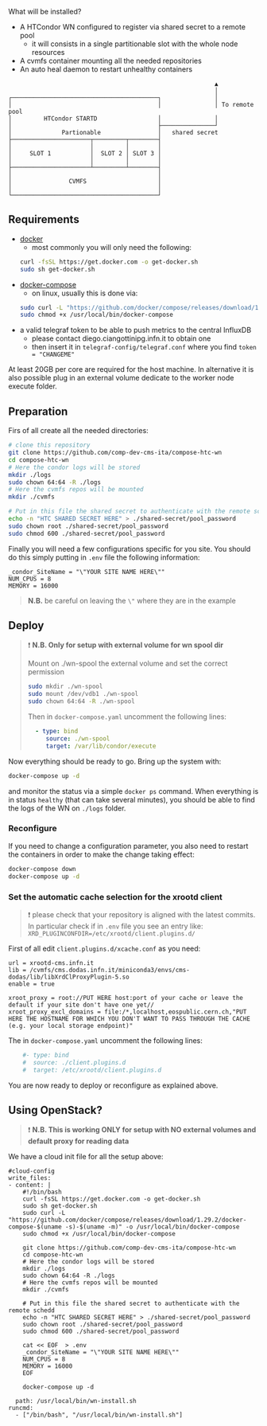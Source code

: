 What will be installed?
- A HTCondor WN configured to register via shared secret to a remote pool
    - it will consists in a single partitionable slot with the whole node resources
- A cvmfs container mounting all the needed repositories
- An auto heal daemon to restart unhealthy containers

```text
                                                          ▲
                                                          │
┌─────────────────────────────────────────┐               │
│                                         │               │ To remote pool
│         HTCondor STARTD                 │               │
│                                         ├───────────────┘
│              Partionable                │   shared secret
├──────────────────────┬─────────┬────────┤
│                      │         │        │
│     SLOT 1           │  SLOT 2 │ SLOT 3 │
│                      │         │        │
├──────────────────────┴─────────┴────────┤
│                                         │
│                CVMFS                    │
│                                         │
└─────────────────────────────────────────┘
```

## Requirements
- [docker](https://docs.docker.com/engine/install/)
    - most commonly you will only need the following:
    ```bash
    curl -fsSL https://get.docker.com -o get-docker.sh
    sudo sh get-docker.sh
    ```
- [docker-compose](https://docs.docker.com/compose/install/)
    - on linux, usually this is done via:
    ```bash
    sudo curl -L "https://github.com/docker/compose/releases/download/1.29.2/docker-compose-$(uname -s)-$(uname -m)" -o /usr/local/bin/docker-compose
    sudo chmod +x /usr/local/bin/docker-compose
    ```
- a valid telegraf token to be able to push metrics to the central InfluxDB
  - please contact diego.ciangottini<at>pg.infn.it to obtain one
  - then insert it in `telegraf-config/telegraf.conf` where you find `token = "CHANGEME" `

At least 20GB per core are required for the host machine. In alternative it is also possible plug in an external volume dedicate to the worker node execute folder. 

## Preparation

Firs of all create all the needed directories:
```bash
# clone this repository
git clone https://github.com/comp-dev-cms-ita/compose-htc-wn
cd compose-htc-wn
# Here the condor logs will be stored
mkdir ./logs
sudo chown 64:64 -R ./logs
# Here the cvmfs repos will be mounted
mkdir ./cvmfs

# Put in this file the shared secret to authenticate with the remote schedd
echo -n "HTC SHARED SECRET HERE" > ./shared-secret/pool_password
sudo chown root ./shared-secret/pool_password
sudo chmod 600 ./shared-secret/pool_password
```

Finally you will need a few configurations specific for you site. You should do this simply putting in `.env` file the following information:

```text
_condor_SiteName = "\"YOUR SITE NAME HERE\""
NUM_CPUS = 8
MEMORY = 16000
```

> __N.B.__ be careful on leaving the `\"` where they are in the example

## Deploy

>  :exclamation: __N.B. Only for setup with external volume for wn spool dir__ 
> 
> Mount on ./wn-spool the external volume and set the correct permission
> ```bash
> sudo mkdir ./wn-spool
> sudo mount /dev/vdb1 ./wn-spool
> sudo chown 64:64 -R ./wn-spool
>```
>
> Then in `docker-compose.yaml` uncomment the following lines:
> 
> ```yaml
>   - type: bind
>      source: ./wn-spool
>      target: /var/lib/condor/execute
> ```

Now everything should be ready to go. Bring up the system with:

```bash
docker-compose up -d
```

and monitor the status via a simple `docker ps` command.
When everything is in status `healthy` (that can take several minutes), you should be able to find the logs of the WN on `./logs` folder.

### Reconfigure

If you need to change a configuration parameter, you also need to restart the containers in order to make the change taking effect:

```bash
docker-compose down
docker-compose up -d
```

### Set the automatic cache selection for the xrootd client

> ❗ please check that your repository is aligned with the latest commits. In particular check if in `.env` file you see an entry like: `XRD_PLUGINCONFDIR=/etc/xrootd/client.plugins.d/`

First of all edit `client.plugins.d/xcache.conf` as you need:

```
url = xrootd-cms.infn.it
lib = /cvmfs/cms.dodas.infn.it/miniconda3/envs/cms-dodas/lib/libXrdClProxyPlugin-5.so 
enable = true

xroot_proxy = root://PUT HERE host:port of your cache or leave the default if your site don't have one yet//
xroot_proxy_excl_domains = file:/*,localhost,eospublic.cern.ch,"PUT HERE THE HOSTNAME FOR WHICH YOU DON'T WANT TO PASS THROUGH THE CACHE (e.g. your local storage endpoint)"
```

The in `docker-compose.yaml` uncomment the following lines:

```yaml
    #- type: bind
    #  source: ./client.plugins.d
    #  target: /etc/xrootd/client.plugins.d
```

You are now ready to deploy or reconfigure as explained above.

## Using OpenStack?

>  :exclamation: __N.B. This is working ONLY for setup with NO external volumes and default proxy for reading data__ 

We have a cloud init file for all the setup above:

```text
#cloud-config
write_files:
- content: |
    #!/bin/bash
    curl -fsSL https://get.docker.com -o get-docker.sh
    sudo sh get-docker.sh
    sudo curl -L "https://github.com/docker/compose/releases/download/1.29.2/docker-compose-$(uname -s)-$(uname -m)" -o /usr/local/bin/docker-compose
    sudo chmod +x /usr/local/bin/docker-compose

    git clone https://github.com/comp-dev-cms-ita/compose-htc-wn
    cd compose-htc-wn
    # Here the condor logs will be stored
    mkdir ./logs
    sudo chown 64:64 -R ./logs
    # Here the cvmfs repos will be mounted
    mkdir ./cvmfs

    # Put in this file the shared secret to authenticate with the remote schedd
    echo -n "HTC SHARED SECRET HERE" > ./shared-secret/pool_password
    sudo chown root ./shared-secret/pool_password
    sudo chmod 600 ./shared-secret/pool_password

    cat << EOF  > .env
    _condor_SiteName = "\"YOUR SITE NAME HERE\""
    NUM_CPUS = 8
    MEMORY = 16000
    EOF

    docker-compose up -d

  path: /usr/local/bin/wn-install.sh
runcmd:
  - ["/bin/bash", "/usr/local/bin/wn-install.sh"]
```
